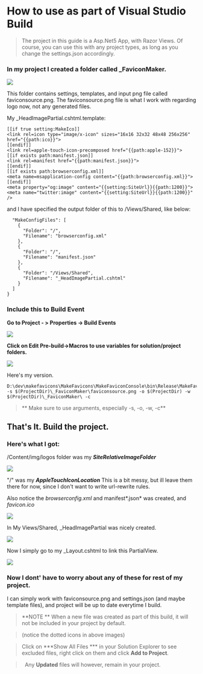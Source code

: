 # How to use as part of Visual Studio Build
> The project in this guide is a Asp.Net5 App, with Razor Views.
> Of course, you can use this with any project types, as long as you change the settings.json accordingly.


### In my project I created a folder called _FaviconMaker.

![](_MakeFaviconFolder.PNG?raw=true)

This folder contains settings, templates, and input png file called faviconsource.png.
The faviconsource.png file is what I work with regarding logo now, not any generated files.

My _HeadImagePartial.cshtml.template:

```
[[if true setting:MakeIco]]
<link rel=icon type="image/x-icon" sizes="16x16 32x32 48x48 256x256" href="{{path:ico}}">
[[endif]]
<link rel=apple-touch-icon-precomposed href="{{path:apple-152}}">
[[if exists path:manifest.json]]
<link rel=manifest href="{{path:manifest.json}}">
[[endif]]
[[if exists path:browserconfig.xml]]
<meta name=msapplication-config content="{{path:browserconfig.xml}}">
[[endif]]
<meta property="og:image" content="{{setting:SiteUrl}}{{path:1200}}">
<meta name="twitter:image" content="{{setting:SiteUrl}}{{path:1200}}" />
```

and I have specified the output folder of this to /Views/Shared, like below:
```
  "MakeConfigFiles": [
    {
      "Folder": "/",
      "Filename": "browserconfig.xml"
    },
    {
      "Folder": "/",
      "Filename": "manifest.json"
    },
    {
      "Folder": "/Views/Shared",
      "Filename": "_HeadImagePartial.cshtml"
    }
  ]
}
```
### Include this to Build Event

**Go to Project - > Properties -> Build Events**

![](PreBuildCommandLine2.PNG?raw=true)

**Click on Edit Pre-build->Macros to use variables for solution/project folders.**

![](PreBuildCommandLine.PNG?raw=true)

Here's my version.
```
D:\dev\makefavicons\MakeFavicons\MakeFaviconConsole\bin\Release\MakeFaviconConsole.exe -s $(ProjectDir)\_FaviconMaker\faviconsource.png -o $(ProjectDir) -w $(ProjectDir)\_FaviconMaker\ -c
```
>** Make sure to use arguments, especially -s, -o, -w, -c**

## That's It. Build the project.

### Here's what I got:

/Content/img/logos folder was my ***SiteRelativeImageFolder***

![](outputContent.PNG?raw=true)

"/" was my ***AppleTouchIconLocation***
This is a bit messy, but ill leave them there for now, since I don't want to write url-rewrite rules.

Also notice the *browserconfig.xml* and manifest*.json* was created, and *favicon.ico*

![](outputRoot.PNG?raw=true)

In My Views/Shared, _HeadImagePartial was nicely created.

![](outputShared.PNG?raw=true)

Now I simply go to my _Layout.cshtml to link this PartialView.

![](_layout%20example.PNG?raw=true)


### Now I dont' have to worry about any of these for rest of my project.
I can simply work with faviconsource.png and settings.json (and maybe template files), and project will be up to date everytime I build.

> **NOTE **
> When a new file was created as part of this build, it will not be included in your project by default.

> (notice the dotted icons in above images)

> Click on ***Show All Files *** in your Solution Explorer to see excluded files, right click on them and click **Add to Project**.

> &nbsp;
> Any **Updated** files will however, remain in your project.
